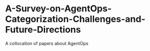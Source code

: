 # A-Survey-on-AgentOps-Categorization-Challenges-and-Future-Directions
A collocation of  papers about AgentOps
